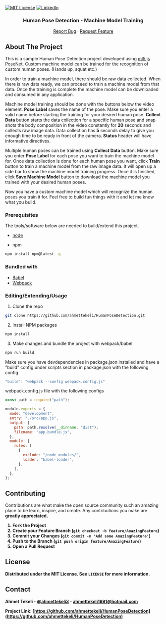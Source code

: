 [![MIT License][license-shield]][license-url]
[![LinkedIn][linkedin-shield]][linkedin-url]

<p align="center">
  <h3 align="center">Human Pose Detection - Machine Model Training </h3>
  <p align="center">
    <a href="https://github.com/ahmettekeli/HumanPoseDetection/issues">Report Bug</a>
    ·
    <a href="https://github.com/ahmettekeli/HumanPoseDetection/issues">Request Feature</a>
  </p>
</p>

## About The Project

<!-- [![Product Name Screen Shot][product-screenshot]](live demo link goes here) -->

<p>This is a sample Human Pose Detection project developed using <a href="https://learn.ml5js.org/#/reference/posenet">ml5.js PoseNet</a>.
Custom machine model can be trained for the recognition of custom human poses. (Hands up, squat etc.)</p>

<p>In order to train a machine model, there should be raw data collected. When there is raw data ready, we can proceed to train a machine model from that data. Once the training is complete the machine model can be downloaded and consumed in any application.</p>

<p>Machine model training should be done with the buttons below the video element. <strong>Pose Label</strong> saves the name of the pose. Make sure you enter a valid name before starting the training for your desired human pose. <strong>Collect Data</strong> button starts the data collection for a specific human pose and snap shots the body composition in the video constantly for <strong>20</strong> seconds and collects raw image data. Data collection has <strong>5</strong> seconds delay to give you enough time to be ready in front of the camera. <strong>Status</strong> header will have informative directives.</p> 
Multiple human poses can be trained using <strong>Collect Data</strong> button. Make sure you enter <strong>Pose Label</strong> for each pose you want to train the machine model for. Once data collection is done for each human pose you want, click <strong>Train</strong> button to train a machine model from the raw image data. It will open up a side bar to show the machine model training progress. Once it is finished, click <strong>Save Machine Model</strong> button to download the machine model you trained with your desired human poses.

Now you have a custom machine model which will recognize the human poses you train it for. Feel free to build fun things with it and let me know what you build.

### Prerequisites

The tools/software below are needed to build/extend this project.

- [node](https://nodejs.org/en/)

- npm

```sh
npm install npm@latest -g
```

### Bundled with

- [Babel](https://babeljs.io/)
- [Webpack](https://webpack.js.org/)

### Editing/Extending/Usage

1. Clone the repo

```sh
git clone https://github.com/ahmettekeli/HumanPoseDetection.git
```

2. Install NPM packages

```sh
npm install
```

3. Make changes and bundle the project with webpack/babel

```sh
npm run build
```

Make sure you have devdependencies in package.json installed and have a "build" config under scripts section in package.json with the following config

```js
"build": "webpack --config webpack.config.js"
```

webpack.config.js file with the following configs

```js
const path = require("path");

module.exports = {
  mode: "development",
  entry: "./src/app.js",
  output: {
    path: path.resolve(__dirname, "dist"),
    filename: "app.bundle.js",
  },
  module: {
    rules: [
      {
        exclude: "/node_modules/",
        loader: "babel-loader",
      },
    ],
  },
};
```

## Contributing

Contributions are what make the open source community such an amazing place to be learn, inspire, and create. Any contributions you make are <strong>greatly appreciated<strong>.

1. Fork the Project
2. Create your Feature Branch (`git checkout -b feature/AmazingFeature`)
3. Commit your Changes (`git commit -m 'Add some AmazingFeature'`)
4. Push to the Branch (`git push origin feature/AmazingFeature`)
5. Open a Pull Request

## License

Distributed under the MIT License. See `LICENSE` for more information.

## Contact

Ahmet Tekeli - [@ahmettekeli3](https://twitter.com/ahmettekeli3) - ahmettekeli1991@hotmail.com

Project Link: [https://github.com/ahmettekeli/HumanPoseDetection](https://github.com/ahmettekeli/HumanPoseDetection)

[license-shield]: https://img.shields.io/github/license/othneildrew/Best-README-Template.svg?style=flat-square
[license-url]: https://github.com/ahmettekeli/HumanPoseDetection/blob/master/license.txt
[linkedin-shield]: https://img.shields.io/badge/-LinkedIn-black.svg?style=flat-square&logo=linkedin&colorB=555
[linkedin-url]: https://www.linkedin.com/in/tekeliahmet/
[product-screenshot]: https://github.com/ahmettekeli/HumanPoseDetection/
